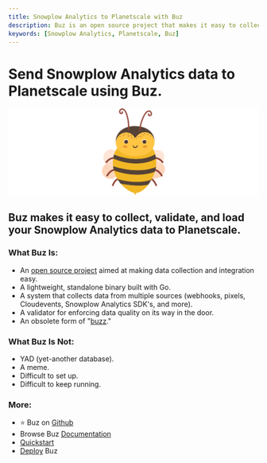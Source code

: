 ```yaml
---
title: Snowplow Analytics to Planetscale with Buz
description: Buz is an open source project that makes it easy to collect, validate, and load Snowplow Analytics data to Planetscale.
keywords: [Snowplow Analytics, Planetscale, Buz]
---
```


# Send Snowplow Analytics data to Planetscale using Buz.

![buzz](../../../static/img/buzz.png)


## Buz makes it easy to collect, validate, and load your Snowplow Analytics data to Planetscale.


### What Buz Is:

- An [open source project](https://github.com/silverton-io/buz) aimed at making data collection and integration easy.
- A lightweight, standalone binary built with Go.
- A system that collects data from multiple sources (webhooks, pixels, Cloudevents, Snowplow Analytics SDK's, and more).
- A validator for enforcing data quality on its way in the door.
- An obsolete form of "[buzz](https://www.merriam-webster.com/dictionary/buzz)."


### What Buz Is Not:

- YAD (yet-another database).
- A meme.
- Difficult to set up.
- Difficult to keep running.


### More:
- ⭐ Buz on [Github](https://github.com/silverton-io/buz)
- Browse Buz [Documentation](/)
- [Quickstart](/examples/quickstart)
- [Deploy](category/deploying-buz) Buz
